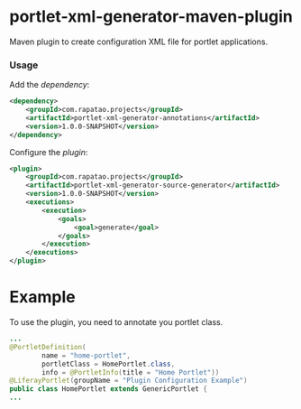 # portlet-xml-generator-maven-plugin

Maven plugin to create configuration XML file for portlet applications.

### Usage

Add the _dependency_:
```xml
<dependency>
    <groupId>com.rapatao.projects</groupId>
    <artifactId>portlet-xml-generator-annotations</artifactId>
    <version>1.0.0-SNAPSHOT</version>
</dependency>
```

Configure the _plugin_:
```xml
<plugin>
    <groupId>com.rapatao.projects</groupId>
    <artifactId>portlet-xml-generator-source-generator</artifactId>
    <version>1.0.0-SNAPSHOT</version>
    <executions>
        <execution>
            <goals>
                <goal>generate</goal>
            </goals>
        </execution>
    </executions>
</plugin>
```

# Example

To use the plugin, you need to annotate you portlet class. 
```java
...
@PortletDefinition(
        name = "home-portlet",
        portletClass = HomePortlet.class,
        info = @PortletInfo(title = "Home Portlet"))
@LiferayPortlet(groupName = "Plugin Configuration Example")
public class HomePortlet extends GenericPortlet {
...
```
